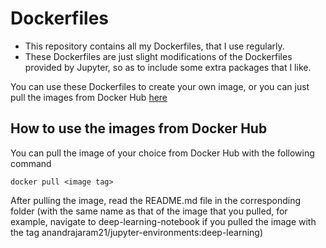 # Dockerfiles

- This repository contains all my Dockerfiles, that I use regularly.
- These Dockerfiles are just slight modifications of the Dockerfiles provided by Jupyter, so as to include some extra packages that I like.

You can use these Dockerfiles to create your own image, or you can just pull the images from Docker Hub [here](https://hub.docker.com/repository/docker/anandrajaram21/jupyter-environments)

## How to use the images from Docker Hub

You can pull the image of your choice from Docker Hub with the following command

```
docker pull <image tag>
```

After pulling the image, read the README.md file in the corresponding folder (with the same name as that of the image that you pulled, for example, navigate to deep-learning-notebook if you pulled the image with the tag anandrajaram21/jupyter-environments:deep-learning)
